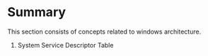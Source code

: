 Summary
===

This section consists of concepts related to windows architecture.
1. System Service Descriptor Table
